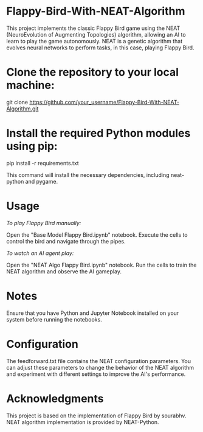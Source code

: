 # Flappy-Bird-With-NEAT-Algorithm
This project implements the classic Flappy Bird game using the NEAT (NeuroEvolution of Augmenting Topologies) algorithm, allowing an AI to learn to play the game autonomously. NEAT is a genetic algorithm that evolves neural networks to perform tasks, in this case, playing Flappy Bird.


# Clone the repository to your local machine:
git clone https://github.com/your_username/Flappy-Bird-With-NEAT-Algorithm.git


# Install the required Python modules using pip:
pip install -r requirements.txt


This command will install the necessary dependencies, including neat-python and pygame.


# Usage
*To play Flappy Bird manually:*



Open the "Base Model Flappy Bird.ipynb" notebook.
Execute the cells to control the bird and navigate through the pipes.




*To watch an AI agent play:*



Open the "NEAT Algo Flappy Bird.ipynb" notebook.
Run the cells to train the NEAT algorithm and observe the AI gameplay.


# Notes
Ensure that you have Python and Jupyter Notebook installed on your system before running the notebooks.


# Configuration
The feedforward.txt file contains the NEAT configuration parameters. You can adjust these parameters to change the behavior of the NEAT algorithm and experiment with different settings to improve the AI's performance.

 # Acknowledgments
This project is based on the implementation of Flappy Bird by sourabhv.
NEAT algorithm implementation is provided by NEAT-Python.

